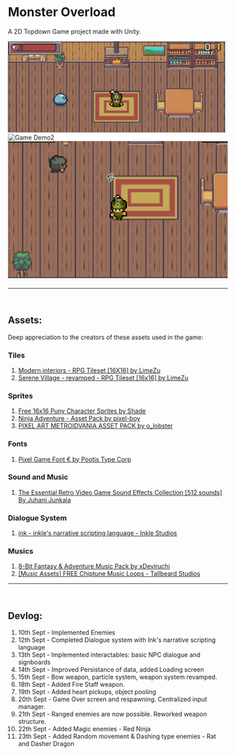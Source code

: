 # Monster Overload

A 2D Topdown Game project made with Unity.

![Game Demo](./static/Game.gif)
![Game Demo2](./static/Game2.gif)
![Game Demo3](./static/Game3.gif)


---
<br>

## Assets:

Deep appreciation to the creators of these assets used in the game:

### Tiles

1. [Modern interiors - RPG Tileset [16X16] by LimeZu](https://limezu.itch.io/moderninteriors)
1. [Serene Village - revamped - RPG Tileset [16x16] by LimeZu](https://limezu.itch.io/serenevillagerevamped)


### Sprites

1. [Free 16x16 Puny Character Sprites by Shade](https://merchant-shade.itch.io/16x16-puny-characters)
1. [Ninja Adventure - Asset Pack by pixel-boy](https://pixel-boy.itch.io/ninja-adventure-asset-pack)
1. [PIXEL ART METROIDVANIA ASSET PACK by o_lobster](https://o-lobster.itch.io/platformmetroidvania-pixel-art-asset-pack)


### Fonts

1. [Pixel Game Font € by Pootis Type Corp](https://www.dafont.com/pixelgamefont.font)

### Sound and Music

1. [The Essential Retro Video Game Sound Effects Collection [512 sounds] By Juhani Junkala](https://opengameart.org/content/512-sound-effects-8-bit-style)


### Dialogue System

1. [ink - inkle's narrative scripting language - Inkle Studios](https://www.inklestudios.com/ink/)


### Musics

1. [8-Bit Fantasy & Adventure Music Pack by xDeviruchi](https://xdeviruchi.itch.io/8-bit-fantasy-adventure-music-pack)
1. [[Music Assets] FREE Chiptune Music Loops - Tallbeard Studios](https://tallbeard.itch.io/three-red-hearts-prepare-to-dev)

---
<br>

## Devlog:
1. 10th Sept - Implemented Enemies 
1. 12th Sept - Completed Dialogue system with Ink's narrative scripting language
1. 13th Sept - Implemented interactables: basic NPC dialogue and signboards
1. 14th Sept - Improved Persistance of data, added Loading screen
1. 15th Sept - Bow weapon, particle system, weapon system revamped.
1. 18th Sept - Added Fire Staff weapon.
1. 19th Sept - Added heart pickups, object pooling
1. 20th Sept - Game Over screen and respawning. Centralized input manager.
1. 21th Sept - Ranged enemies are now possible. Reworked weapon structure.
1. 22th Sept - Added Magic enemies - Red Ninja
1. 23th Sept - Added Random movement & Dashing type enemies - Rat and Dasher Dragon
